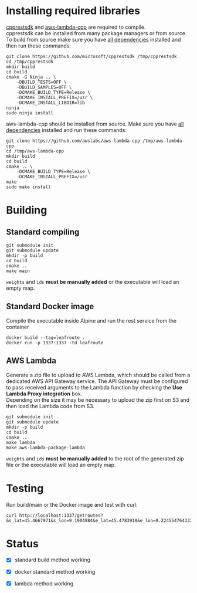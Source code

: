 # Installing required libraries
[cpprestsdk](https://github.com/microsoft/cpprestsdk) and [aws-lambda-cpp](https://github.com/awslabs/aws-lambda-cpp) are required to compile.  
cpprestsdk can be installed from many package managers or from source. To build from source make sure you have [all dependencies](https://github.com/Microsoft/cpprestsdk/wiki/How-to-build-for-Linux) installed and then run these commands:
```
git clone https://github.com/microsoft/cpprestsdk /tmp/cpprestsdk
cd /tmp/cpprestsdk
mkdir build
cd build
cmake -G Ninja .. \
    -DBUILD_TESTS=OFF \
    -DBUILD_SAMPLES=OFF \
    -DCMAKE_BUILD_TYPE=Release \
    -DCMAKE_INSTALL_PREFIX=/usr \
    -DCMAKE_INSTALL_LIBDIR=lib
ninja
sudo ninja install
```
aws-lambda-cpp should be installed from source. Make sure you have [all dependencies](https://github.com/awslabs/aws-lambda-cpp#prerequisites) installed and run these commands:
```
git clone https://github.com/awslabs/aws-lambda-cpp /tmp/aws-lambda-cpp
cd /tmp/aws-lambda-cpp
mkdir build
cd build
cmake .. \
    -DCMAKE_BUILD_TYPE=Release \
    -DCMAKE_INSTALL_PREFIX=/usr
make
sudo make install
```
# Building
## Standard compiling
```
git submodule init
git submodule update
mkdir -p build
cd build
cmake ..
make main
```  
`weights` and `ids` **must be manually added** or the executable will load an empty map.  

## Standard Docker image
Compile the executable inside Alpine and run the rest service from the container
```
docker build --tag=leafroute .
docker run -p 1337:1337 -td leafroute
```
## AWS Lambda
Generate a zip file to upload to AWS Lambda, which should be called from a dedicated AWS API Gateway service. The API Gateway must be configured to pass received arguments to the Lambda function by checking the **Use Lambda Proxy integration** box.  
Depending on the size it may be necessary to upload the zip first on S3 and then load the Lambda code from S3.
```
git submodule init
git submodule update
mkdir -p build
cd build
cmake ..
make lambda
make aws-lambda-package-lambda
```
`weights` and `ids` **must be manually added** to the root of the generated zip file or the executable will load an empty map.  
# Testing
Run build/main or the Docker image and test with curl:
```
curl http://localhost:1337/getroutes?&s_lat=45.4667971&s_lon=9.1904984&e_lat=45.4783918&e_lon=9.224554764332705&reroute=false
 ```
# Status
- [x] standard build method working  
- [x] docker standard method working  
- [x] lambda method working

